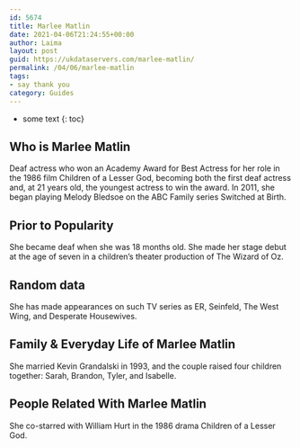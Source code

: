 ```yaml
---
id: 5674
title: Marlee Matlin
date: 2021-04-06T21:24:55+00:00
author: Laima
layout: post
guid: https://ukdataservers.com/marlee-matlin/
permalink: /04/06/marlee-matlin
tags:
- say thank you
category: Guides
---
```


* some text
{: toc}


## Who is Marlee Matlin
                  
                  
                  
Deaf actress who won an Academy Award for Best Actress for her role in the 1986 film Children of a Lesser God, becoming both the first deaf actress and, at 21 years old, the youngest actress to win the award. In 2011, she began playing Melody Bledsoe on the ABC Family series Switched at Birth. 
                  
              
            
              
            
                
                
                
## Prior to Popularity
                  
                  
                  
She became deaf when she was 18 months old. She made her stage debut at the age of seven in a children&#8217;s theater production of The Wizard of Oz.
                  
              
            
              
            
                
                
                
## Random data
                  
                  
                  
She has made appearances on such TV series as ER, Seinfeld, The West Wing, and Desperate Housewives. 
                  
              
            
              
            
                
                
                
## Family & Everyday Life of Marlee Matlin
                  
                  
                  
She married Kevin Grandalski in 1993, and the couple raised four children together: Sarah, Brandon, Tyler, and Isabelle.
                  
              
            
              
            
                
                
                
## People Related With Marlee Matlin
                  
                  
                  
She co-starred with William Hurt in the 1986 drama Children of a Lesser God.
                  
              
            
              
            
                
              
            
              
              
            
            
              
            
          
          
          